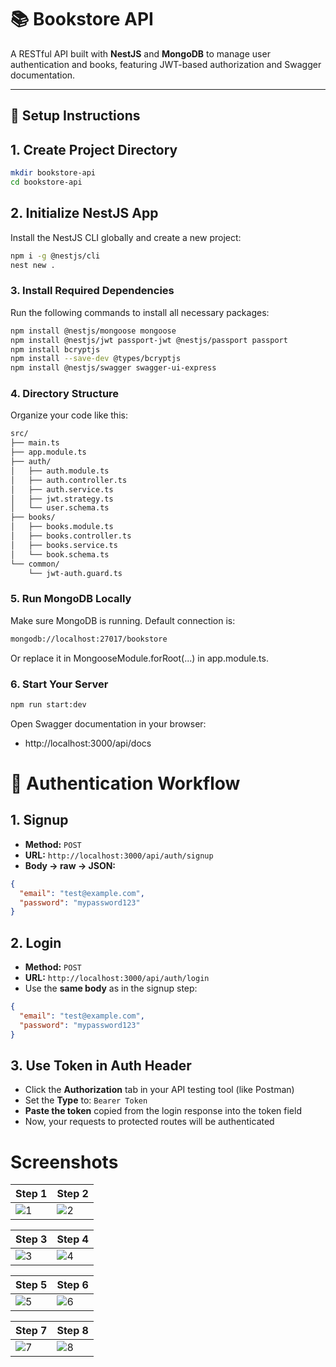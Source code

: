 # 📚 Bookstore API

A RESTful API built with **NestJS** and **MongoDB** to manage user authentication and books, featuring JWT-based authorization and Swagger documentation.

---

## 🚀 Setup Instructions

## 1. Create Project Directory

```bash
mkdir bookstore-api
cd bookstore-api
```

## 2. Initialize NestJS App

Install the NestJS CLI globally and create a new project:

```bash
npm i -g @nestjs/cli
nest new .
```

### 3. Install Required Dependencies

Run the following commands to install all necessary packages:

```bash
npm install @nestjs/mongoose mongoose
npm install @nestjs/jwt passport-jwt @nestjs/passport passport
npm install bcryptjs
npm install --save-dev @types/bcryptjs
npm install @nestjs/swagger swagger-ui-express
```

### 4. Directory Structure

Organize your code like this:

```bash
src/
├── main.ts
├── app.module.ts
├── auth/
│   ├── auth.module.ts
│   ├── auth.controller.ts
│   ├── auth.service.ts
│   ├── jwt.strategy.ts
│   └── user.schema.ts
├── books/
│   ├── books.module.ts
│   ├── books.controller.ts
│   ├── books.service.ts
│   └── book.schema.ts
└── common/
    └── jwt-auth.guard.ts
```

### 5. Run MongoDB Locally

Make sure MongoDB is running. Default connection is:

```bash
mongodb://localhost:27017/bookstore
```
Or replace it in MongooseModule.forRoot(...) in app.module.ts.

### 6. Start Your Server

```bash
npm run start:dev
```
Open Swagger documentation in your browser:
* http://localhost:3000/api/docs


#   🔐 Authentication Workflow

## 1. Signup

- **Method:** `POST`  
- **URL:** `http://localhost:3000/api/auth/signup`  
- **Body → raw → JSON:**

```json
{
  "email": "test@example.com",
  "password": "mypassword123"
}
```

## 2. Login

- **Method:** `POST`  
- **URL:** `http://localhost:3000/api/auth/login`  
- Use the **same body** as in the signup step:

```json
{
  "email": "test@example.com",
  "password": "mypassword123"
}
```

## 3. Use Token in Auth Header

- Click the **Authorization** tab in your API testing tool (like Postman)
- Set the **Type** to: `Bearer Token`
- **Paste the token** copied from the login response into the token field
- Now, your requests to protected routes will be authenticated


# Screenshots
| Step 1 | Step 2 |
|--------|--------|
| ![1](https://github.com/user-attachments/assets/99459f67-b831-43cb-8bde-88d67c0a4b9a) | ![2](https://github.com/user-attachments/assets/22eb2f01-18a5-4364-80cb-6d54b3dd051e) |

| Step 3 | Step 4 |
|--------|--------|
| ![3](https://github.com/user-attachments/assets/e3ac2e32-1726-46eb-a0ed-39ebe088874f) | ![4](https://github.com/user-attachments/assets/0e573ffa-5f7d-4326-80eb-6a35c857801c) |

| Step 5 | Step 6 |
|--------|--------|
| ![5](https://github.com/user-attachments/assets/31453954-7463-46af-a9d7-2bd5fd421d31) | ![6](https://github.com/user-attachments/assets/043a2f98-b559-4dfe-a19e-81255a6ecf15) |

| Step 7 | Step 8 |
|--------|--------|
| ![7](https://github.com/user-attachments/assets/fa8b7b56-9482-43c3-8578-61f37ee536a2) | ![8](https://github.com/user-attachments/assets/908b0306-b437-461a-b836-a1bb8b8636cb) |






